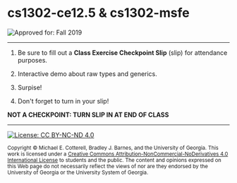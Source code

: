 # cs1302-ce12.5 & cs1302-msfe

![Approved for: Fall 2019](https://img.shields.io/badge/Approved%20for-Fall%202019-brightgreen)

<hr>

1. Be sure to fill out a **Class Exercise Checkpoint Slip** (slip) for attendance purposes.

1. Interactive demo about raw types and generics.

1. Surpise!

1. Don't forget to turn in your slip!
      
**NOT A CHECKPOINT: TURN SLIP IN AT END OF CLASS**
    
<hr/>

[![License: CC BY-NC-ND 4.0](https://img.shields.io/badge/License-CC%20BY--NC--ND%204.0-lightgrey.svg)](http://creativecommons.org/licenses/by-nc-nd/4.0/)

<small>
Copyright &copy; Michael E. Cotterell, Bradley J. Barnes, and the University of Georgia.
This work is licensed under a <a rel="license" href="http://creativecommons.org/licenses/by-nc-nd/4.0/">Creative Commons Attribution-NonCommercial-NoDerivatives 4.0 International License</a> to students and the public.
The content and opinions expressed on this Web page do not necessarily reflect the views of nor are they endorsed by the University of Georgia or the University System of Georgia.
</small>
